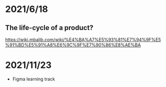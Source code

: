 # 2021/6/18
## The life-cycle of a product?
https://wiki.mbalib.com/wiki/%E4%BA%A7%E5%93%81%E7%94%9F%E5%91%BD%E5%91%A8%E6%9C%9F%E7%90%86%E8%AE%BA


# 2021/11/23
- Figma learning track